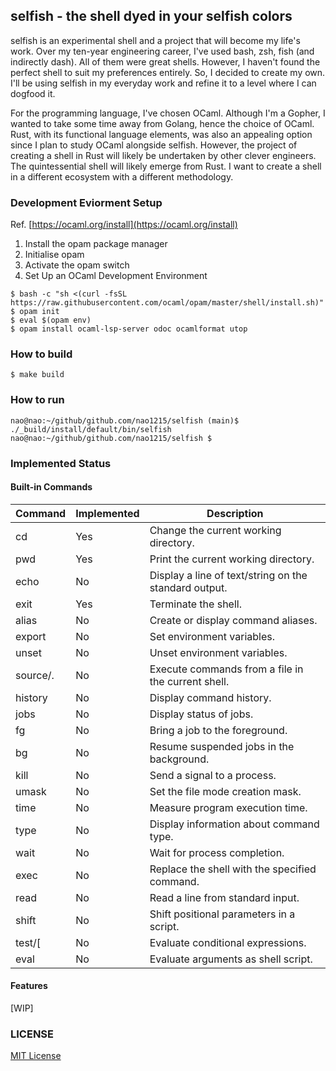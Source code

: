 ## selfish - the shell dyed in your selfish colors
selfish is an experimental shell and a project that will become my life's work. Over my ten-year engineering career, I've used bash, zsh, fish (and indirectly dash). All of them were great shells. However, I haven't found the perfect shell to suit my preferences entirely. So, I decided to create my own. I'll be using selfish in my everyday work and refine it to a level where I can dogfood it.

For the programming language, I've chosen OCaml. Although I'm a Gopher, I wanted to take some time away from Golang, hence the choice of OCaml. Rust, with its functional language elements, was also an appealing option since I plan to study OCaml alongside selfish. However, the project of creating a shell in Rust will likely be undertaken by other clever engineers. The quintessential shell will likely emerge from Rust. I want to create a shell in a different ecosystem with a different methodology.

### Development Eviorment Setup
Ref. [https://ocaml.org/install](https://ocaml.org/install)

1. Install the opam package manager
2. Initialise opam
3. Activate the opam switch
4. Set Up an OCaml Development Environment
   
```shell
$ bash -c "sh <(curl -fsSL https://raw.githubusercontent.com/ocaml/opam/master/shell/install.sh)"
$ opam init
$ eval $(opam env)
$ opam install ocaml-lsp-server odoc ocamlformat utop
```

### How to build
```shell
$ make build
```

### How to run
```shell
nao@nao:~/github/github.com/nao1215/selfish (main)$ ./_build/install/default/bin/selfish 
nao@nao:~/github/github.com/nao1215/selfish $   
```

### Implemented Status
#### Built-in Commands
| Command   | Implemented | Description                                      |
|-----------|-------------|--------------------------------------------------|
| cd        | Yes         | Change the current working directory.            |
| pwd       | Yes          | Print the current working directory.             |
| echo      | No         | Display a line of text/string on the standard output. |
| exit      | Yes         | Terminate the shell.                             |
| alias     | No          | Create or display command aliases.               |
| export    | No          | Set environment variables.                       |
| unset     | No          | Unset environment variables.                     |
| source/.   | No          | Execute commands from a file in the current shell. |
| history   | No          | Display command history.                         |
| jobs      | No          | Display status of jobs.                          |
| fg        | No          | Bring a job to the foreground.                   |
| bg        | No          | Resume suspended jobs in the background.         |
| kill      | No          | Send a signal to a process.                      |
| umask     | No          | Set the file mode creation mask.                 |
| time      | No          | Measure program execution time.                  |
| type      | No          | Display information about command type.          |
| wait      | No          | Wait for process completion.                     |
| exec      | No          | Replace the shell with the specified command.    |
| read      | No          | Read a line from standard input.                 |
| shift     | No          | Shift positional parameters in a script.         |
| test/[    | No          | Evaluate conditional expressions.                |
| eval      | No          | Evaluate arguments as shell script.              |

#### Features
[WIP]

### LICENSE
[MIT License](LICENSE) 